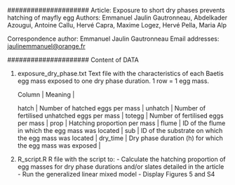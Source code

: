 #####################
Article: Exposure to short dry phases prevents hatching of mayfly egg 
Authors: Emmanuel Jaulin Gautronneau, Abdelkader Azougui, Antoine Callu, Hervé Capra, Maxime Logez, Hervé Pella, Maria Alp

Correspondence author: Emmanuel Jaulin Gautronneau
Email addresses: jaulinemmanuel@orange.fr


#####################
Content of DATA

1. exposure_dry_phase.txt
	Text file with the characteristics of each Baetis egg mass exposed to one dry phase duration. 
	1 row = 1 egg mass.
	
	  Column    |                             Meaning                           |
	
	hatch       |   Number of hatched eggs per mass                             |
	unhatch     |   Number of fertilised unhatched eggs per mass                |
	totegg      |   Number of fertilised eggs per mass                          |
	prop        |	  Hatching proportion per mass                                |
	flume       |	  ID of the flume in which the egg mass was located           |
	sub         |	  ID of the substrate on which the egg mass was located       |
	dry_time    |   Dry phase duration (h) for which the egg mass was exposed   |

2. R_script.R
	R file with the script to:
				  - Calculate the hatching proportion of egg masses for dry phase durations and/or slates detailed in 				    the article
				  - Run the generalized linear mixed model
				  - Display Figures 5 and S4
